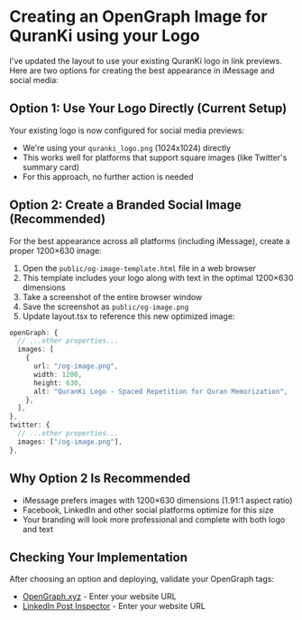 # Creating an OpenGraph Image for QuranKi using your Logo

I've updated the layout to use your existing QuranKi logo in link previews. Here are two options for creating the best appearance in iMessage and social media:

## Option 1: Use Your Logo Directly (Current Setup)

Your existing logo is now configured for social media previews:

- We're using your `quranki_logo.png` (1024x1024) directly
- This works well for platforms that support square images (like Twitter's summary card)
- For this approach, no further action is needed

## Option 2: Create a Branded Social Image (Recommended)

For the best appearance across all platforms (including iMessage), create a proper 1200×630 image:

1. Open the `public/og-image-template.html` file in a web browser
2. This template includes your logo along with text in the optimal 1200×630 dimensions
3. Take a screenshot of the entire browser window
4. Save the screenshot as `public/og-image.png`
5. Update layout.tsx to reference this new optimized image:

```typescript
openGraph: {
  // ...other properties...
  images: [
    {
      url: "/og-image.png",
      width: 1200,
      height: 630,
      alt: "QuranKi Logo - Spaced Repetition for Quran Memorization",
    },
  ],
},
twitter: {
  // ...other properties...
  images: ["/og-image.png"],
},
```

## Why Option 2 Is Recommended

- iMessage prefers images with 1200×630 dimensions (1.91:1 aspect ratio)
- Facebook, LinkedIn and other social platforms optimize for this size
- Your branding will look more professional and complete with both logo and text

## Checking Your Implementation

After choosing an option and deploying, validate your OpenGraph tags:

- [OpenGraph.xyz](https://www.opengraph.xyz/) - Enter your website URL
- [LinkedIn Post Inspector](https://www.linkedin.com/post-inspector/) - Enter your website URL

